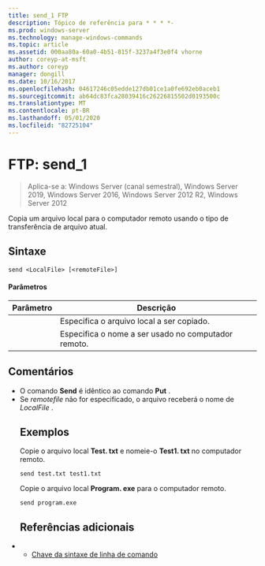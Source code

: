 ```yaml
---
title: send_1 FTP
description: Tópico de referência para * * * *-
ms.prod: windows-server
ms.technology: manage-windows-commands
ms.topic: article
ms.assetid: 000aa80a-60a0-4b51-815f-3237a4f3e0f4 vhorne
author: coreyp-at-msft
ms.author: coreyp
manager: dongill
ms.date: 10/16/2017
ms.openlocfilehash: 04617246c05edde127db01ce1a0fe692eb0aceb1
ms.sourcegitcommit: ab64dc83fca28039416c26226815502d0193500c
ms.translationtype: MT
ms.contentlocale: pt-BR
ms.lasthandoff: 05/01/2020
ms.locfileid: "82725104"
---
```

# <a name="ftp-send_1"></a>FTP: send_1

> Aplica-se a: Windows Server (canal semestral), Windows Server 2019, Windows Server 2016, Windows Server 2012 R2, Windows Server 2012

Copia um arquivo local para o computador remoto usando o tipo de transferência de arquivo atual.   
## <a name="syntax"></a>Sintaxe  
```  
send <LocalFile> [<remoteFile>]  
```  
#### <a name="parameters"></a>Parâmetros  

|  Parâmetro   |                    Descrição                    |
|--------------|---------------------------------------------------|
| <LocalFile>  |         Especifica o arquivo local a ser copiado.         |
| <remoteFile> | Especifica o nome a ser usado no computador remoto. |

## <a name="remarks"></a>Comentários  
- O comando **Send** é idêntico ao comando **Put** .  
- Se *remotefile* não for especificado, o arquivo receberá o nome de *LocalFile* .  
  ## <a name="examples"></a>Exemplos  
  Copie o arquivo local **Test. txt** e nomeie-o **Test1. txt** no computador remoto.  
  ```  
  send test.txt test1.txt  
  ```  
  Copie o arquivo local **Program. exe** para o computador remoto.  
  ```  
  send program.exe  
  ```  
  ## <a name="additional-references"></a>Referências adicionais  
- - [Chave da sintaxe de linha de comando](command-line-syntax-key.md)  
